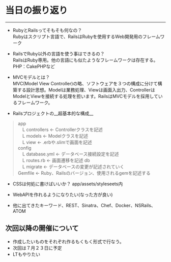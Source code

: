 当日の振り返り
===============================
-------------------------------

- RubyとRailsってそもそも何なの？  
Rubyはスクリプト言語で、RailsはRubyを使用するWeb開発用のフレームワーク  

- RailsでRuby以外の言語を使う事はできるの？  
RailsはRuby専用。他の言語にも似たようなフレームワークは存在する。PHP：CakePHPなど

- MVCモデルとは？  
MVC(Model View Controller)の略、ソフトウェアを３つの構成に分けて構築する設計思想。Modelは業務処理、Viewは画面入出力、ControllerはModelとViewを接続する処理を担います。RailsはMVCモデルを採用しているフレームワーク。

- Railsプロジェクトの__超基本的な構成__
>app  
　L controllers  ← Controllerクラスを記述  
　L models       ← Modelクラスを記述  
　L view         ← .erbや.slimで画面を記述  
config  
　L database.yml ← データベース接続設定を記述  
　L routes.rb    ← 画面遷移を記述
db  
　L migrate      ← データベースの変更が記述されていく  
Gemfile          ← Ruby、Railsのバージョン、使用されるgemを記述する

- CSSは何処に書けばいいか？
app/assets/styleseets内

- WebAPIを作れるようになりたい(なった方が良い)
- 他に出てきたキーワード、REST、Sinatra、Chef、Docker、NSRails、ATOM


## 次回以降の開催について
- 作成したいものをそれぞれ作るもくもく形式で行なう。
- 次回は７月２３日に予定
- LTもやりたい
